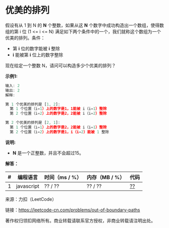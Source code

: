 # 优美的排列

假设有从 1 到 N 的 **N** 个整数，如果从这 **N** 个数字中成功构造出一个数组，使得数组的第 i 位 (1 <= i <= N) 满足如下两个条件中的一个，我们就称这个数组为一个优美的排列。条件：

- 第 **i** 位的数字能被 **i** 整除
- **i** 能被第 **i** 位上的数字整除

现在给定一个整数 N，请问可以构造多少个优美的排列？

**示例1:**

``` javascript
输入: 2
输出: 2
解释:

第 1 个优美的排列是 [1, 2]:
  第 1 个位置（i=1）上的数字是1，1能被 i（i=1）整除
  第 2 个位置（i=2）上的数字是2，2能被 i（i=2）整除

第 2 个优美的排列是 [2, 1]:
  第 1 个位置（i=1）上的数字是2，2能被 i（i=1）整除
  第 2 个位置（i=2）上的数字是1，i（i=2）能被 1 整除
```

**说明:**

- **N** 是一个正整数，并且不会超过15。

**解答：**

**#**|**编程语言**|**时间（ms / %）**|**内存（MB / %）**|**代码**
--|--|--|--|--
1|javascript|?? / ??|?? / ??|[??](./javascript/ac_v1.js)

来源：力扣（LeetCode）

链接：https://leetcode-cn.com/problems/out-of-boundary-paths

著作权归领扣网络所有。商业转载请联系官方授权，非商业转载请注明出处。
